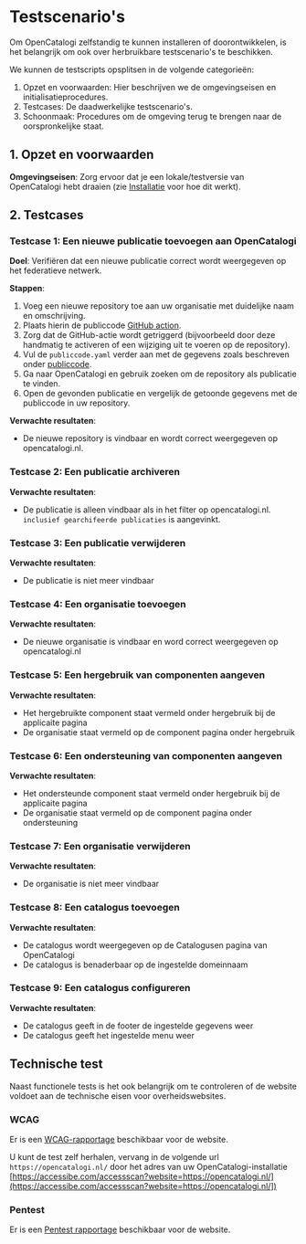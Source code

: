 # Testscenario's

Om OpenCatalogi zelfstandig te kunnen installeren of doorontwikkelen, is het belangrijk om ook over herbruikbare testscenario's te beschikken.

We kunnen de testscripts opsplitsen in de volgende categorieën:

1. Opzet en voorwaarden: Hier beschrijven we de omgevingseisen en initialisatieprocedures.
2. Testcases: De daadwerkelijke testscenario's.
3. Schoonmaak: Procedures om de omgeving terug te brengen naar de oorspronkelijke staat.

## 1. Opzet en voorwaarden

**Omgevingseisen**: Zorg ervoor dat je een lokale/testversie van OpenCatalogi hebt draaien (zie [Installatie](https://documentatie.opencatalogi.nl/pages/Handleidingen/Installatie) voor hoe dit werkt).

## 2. Testcases

### Testcase 1: Een nieuwe publicatie toevoegen aan OpenCatalogi

**Doel**: Verifiëren dat een nieuwe publicatie correct wordt weergegeven op het federatieve netwerk.

**Stappen**:

1. Voeg een nieuwe repository toe aan uw organisatie met duidelijke naam en omschrijving.
2. Plaats hierin de publiccode [GitHub action](https://github.com/marketplace/actions/create-or-update-publiccode-yaml).
3. Zorg dat de GitHub-actie wordt getriggerd (bijvoorbeeld door deze handmatig te activeren of een wijziging uit te voeren op de repository).
4. Vul de `publiccode.yaml` verder aan met de gegevens zoals beschreven onder [publiccode](https://documentatie.opencatalogi.nl/pages/Handleidingen/Publiccode).
4. Ga naar OpenCatalogi en gebruik zoeken om de repository als publicatie te vinden.
5. Open de gevonden publicatie en vergelijk de getoonde gegevens met de publiccode in uw repository.

**Verwachte resultaten**:

- De nieuwe repository is vindbaar en wordt correct weergegeven op opencatalogi.nl.

### Testcase 2: Een publicatie archiveren

**Verwachte resultaten**:

- De publicatie is alleen vindbaar als in het filter op opencatalogi.nl. `inclusief gearchifeerde publicaties` is aangevinkt.
  
### Testcase 3: Een publicatie verwijderen

**Verwachte resultaten**:

- De publicatie is niet meer vindbaar

### Testcase 4: Een organisatie toevoegen

**Verwachte resultaten**:

- De nieuwe organisatie is vindbaar en word correct weergegeven op opencatalogi.nl

### Testcase 5: Een hergebruik van componenten aangeven

**Verwachte resultaten**:

- Het hergebruikte component staat vermeld onder hergebruik bij de applicaite pagina
- De organisatie staat vermeld op de component pagina onder hergebruik
  
### Testcase 6: Een ondersteuning van componenten aangeven

**Verwachte resultaten**:

- Het ondersteunde component staat vermeld onder hergebruik bij de applicaite pagina
- De organisatie staat vermeld op de component pagina onder ondersteuning
  
### Testcase 7: Een organisatie verwijderen

**Verwachte resultaten**:

- De organisatie is niet meer vindbaar

### Testcase 8: Een catalogus toevoegen

**Verwachte resultaten**:

- De catalogus wordt weergegeven op de Catalogusen pagina van OpenCatalogi
- De catalogus is benaderbaar op de ingestelde domeinnaam

### Testcase 9: Een catalogus configureren

**Verwachte resultaten**:

- De catalogus geeft in de footer de ingestelde gegevens weer
- De catalogus geeft het ingestelde menu weer
  
## Technische test
Naast functionele tests is het ook belangrijk om te controleren of de website voldoet aan de technische eisen voor overheidswebsites.

### WCAG
Er is een [WCAG-rapportage](https://github.com/OpenCatalogi/.github/blob/main/docs/handleidingen/WCAG-Raportage.pdf) beschikbaar voor de website.

U kunt de test zelf herhalen, vervang in de volgende url `https://opencatalogi.nl/` door het adres van uw OpenCatalogi-installatie
[https://accessibe.com/accessscan?website=https://opencatalogi.nl/](https://accessibe.com/accessscan?website=https://opencatalogi.nl/])

### Pentest
Er is een [Pentest rapportage](https://github.com/OpenCatalogi/.github/blob/main/docs/handleidingen/PENTEST-Raportage.pdf) beschikbaar voor de website.

